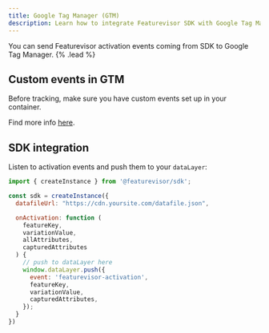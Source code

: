 ```yaml
---
title: Google Tag Manager (GTM)
description: Learn how to integrate Featurevisor SDK with Google Tag Manager
---
```


You can send Featurevisor activation events coming from SDK to Google Tag Manager. {% .lead %}

## Custom events in GTM

Before tracking, make sure you have custom events set up in your container.

Find more info [here](https://support.google.com/tagmanager/answer/7679219?hl=en).

## SDK integration

Listen to activation events and push them to your `dataLayer`:

```js
import { createInstance } from '@featurevisor/sdk';

const sdk = createInstance({
  datafileUrl: "https://cdn.yoursite.com/datafile.json",

  onActivation: function (
    featureKey,
    variationValue,
    allAttributes,
    capturedAttributes
  ) {
    // push to dataLayer here
    window.dataLayer.push({
      event: 'featurevisor-activation',
      featureKey,
      variationValue,
      capturedAttributes,
    });
  }
})
```
